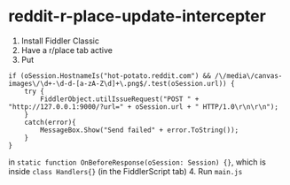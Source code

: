 # reddit-r-place-update-intercepter
 
1. Install Fiddler Classic
2. Have a r/place tab active
3. Put
```
if (oSession.HostnameIs("hot-potato.reddit.com") && /\/media\/canvas-images\/\d+-\d-d-[a-zA-Z\d]+\.png$/.test(oSession.url)) {
    try {
        FiddlerObject.utilIssueRequest("POST " + "http://127.0.0.1:9000/?url=" + oSession.url + " HTTP/1.0\r\n\r\n");
    }
    catch(error){ 
        MessageBox.Show("Send failed" + error.ToString());
    }
}
```
in `static function OnBeforeResponse(oSession: Session) {}`, which is inside `class Handlers{}` (in the FiddlerScript tab)
4. Run `main.js`